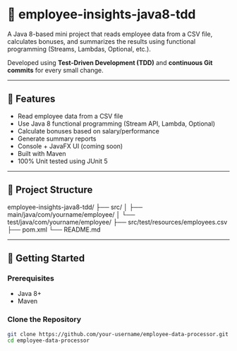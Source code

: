 # 🧾 employee-insights-java8-tdd

A Java 8-based mini project that reads employee data from a CSV file, calculates bonuses, and summarizes the results using functional programming (Streams, Lambdas, Optional, etc.).

Developed using **Test-Driven Development (TDD)** and **continuous Git commits** for every small change.

---

## 📌 Features

- Read employee data from a CSV file
- Use Java 8 functional programming (Stream API, Lambda, Optional)
- Calculate bonuses based on salary/performance
- Generate summary reports
- Console + JavaFX UI (coming soon)
- Built with Maven
- 100% Unit tested using JUnit 5

---

## 📁 Project Structure
employee-insights-java8-tdd/ ├── src/ │ ├── main/java/com/yourname/employee/ │ └── test/java/com/yourname/employee/ ├── src/test/resources/employees.csv ├── pom.xml └── README.md



---

## 🚀 Getting Started

### Prerequisites

- Java 8+
- Maven

### Clone the Repository

```bash
git clone https://github.com/your-username/employee-data-processor.git
cd employee-data-processor


